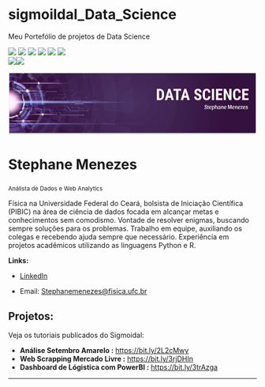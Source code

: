 # sigmoildal_Data_Science
Meu Portefólio de projetos de Data Science

<img src="https://img.shields.io/badge/Python-FFD43B?style=for-the-badge&logo=python&logoColor=darkgreen"> <img src="https://img.shields.io/badge/Pandas-2C2D72?style=for-the-badge&logo=pandas&logoColor=white"> <img src="https://img.shields.io/badge/Numpy-777BB4?style=for-the-badge&logo=numpy&logoColor=white"> <img src="	https://img.shields.io/badge/Plotly-239120?style=for-the-badge&logo=plotly&logoColor=white"> <img src="https://img.shields.io/badge/HTML-239120?style=for-the-badge&logo=html5&logoColor=white"> <img src="https://img.shields.io/badge/CSS-239120?&style=for-the-badge&logo=css3&logoColor=white">  
 <img src="https://img.shields.io/badge/PowerBI-F2C811?style=for-the-badge&logo=Power%20BI&logoColor=white"><img src=" https://img.shields.io/badge/Jupyter-F37626.svg?&style=for-the-badge&logo=Jupyter&logoColor=white"> 

<p align="center">
  <img src="Bannerprincipal.png" >
</p>

# Stephane Menezes
<sub> Análista de Dados e Web Analytics </sub>

Física na Universidade Federal do Ceará, bolsista de Iniciação Científica (PIBIC) na área de ciência de dados focada em alcançar metas e conhecimentos sem comodismo. 
Vontade de resolver enigmas, buscando sempre soluções para os problemas. 
Trabalho em equipe, auxiliando os colegas e recebendo ajuda sempre que necessário. 
Experiência em projetos acadêmicos utilizando as linguagens Python e R. 


**Links:**
* [LinkedIn](https://www.linkedin.com/in/stephane-menezes-24273b1b8/)

* Email: Stephanemenezes@fisica.ufc.br

## Projetos:
Veja os tutoriais publicados do Sigmoidal:

* **Análise Setembro Amarelo :** https://bit.ly/2L2cMwy
* **Web Scrapping Mercado Livre :** https://bit.ly/3rjDHIn
* **Dashboard de Lógistica com PowerBI :** https://bit.ly/3trAzga



---



